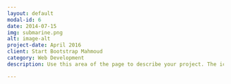 ```yaml
---
layout: default
modal-id: 6
date: 2014-07-15
img: submarine.png
alt: image-alt
project-date: April 2016
client: Start Bootstrap Mahmoud
category: Web Development
description: Use this area of the page to describe your project. The icon above is part of a free icon set by <a href="https://sellfy.com/p/8Q9P/jV3VZ/">Flat Icons</a>. On their website, you can download their free set with 16 icons, or you can purchase the entire set with 146 icons for only $12!

---
```

